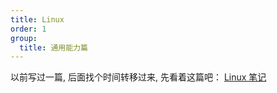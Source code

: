 ```yaml
---
title: Linux
order: 1
group:
  title: 通用能力篇
---
```


以前写过一篇, 后面找个时间转移过来, 先看着这篇吧：
[Linux 笔记](https://serio.gitee.io/2022/11/07/linux/)
